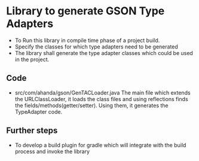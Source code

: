 # Library to generate GSON Type Adapters

- To Run this library in compile time phase of a project build.
- Specify the classes for which type adapters need to be generated
- The library shall generate the type adapter classes which could be used in the project.

## Code
- src/com/ahanda/gson/GenTACLoader.java
The main file which extends the URLClassLoader, it loads the class files and using reflections finds the fields/methods(getter/setter).
Using them, it generates the TypeAdapter code.

## Further steps
- To develop a build plugin for gradle which will integrate with the build process and invoke the library
